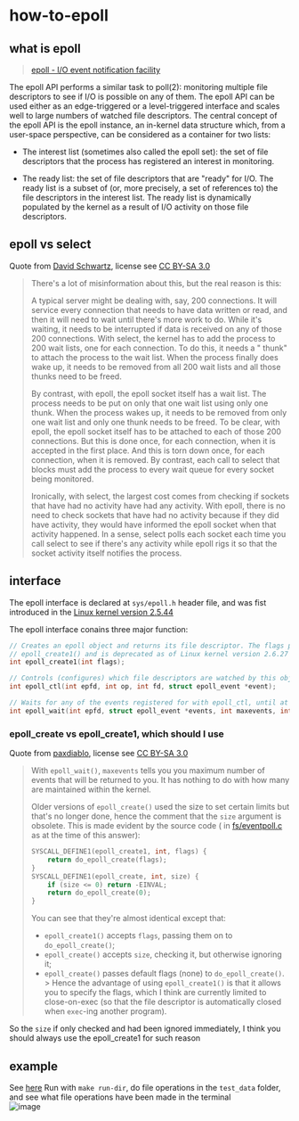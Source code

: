 # how-to-epoll

## what is epoll
> [epoll - I/O event notification facility](https://man7.org/linux/man-pages/man7/epoll.7.html) <br/>


The epoll API performs a similar task to poll(2): monitoring
   multiple file descriptors to see if I/O is possible on any of
   them.  The epoll API can be used either as an edge-triggered or a
   level-triggered interface and scales well to large numbers of
   watched file descriptors.
The central concept of the epoll API is the epoll instance, an
   in-kernel data structure which, from a user-space perspective,
   can be considered as a container for two lists:

   - The interest list (sometimes also called the epoll set): the
     set of file descriptors that the process has registered an
     interest in monitoring.

   - The ready list: the set of file descriptors that are "ready"
     for I/O.  The ready list is a subset of (or, more precisely, a
     set of references to) the file descriptors in the interest
     list.  The ready list is dynamically populated by the kernel as
     a result of I/O activity on those file descriptors.


## epoll vs select

Quote from [David Schwartz](https://stackoverflow.com/a/17355702), license
see [CC BY-SA 3.0](https://creativecommons.org/licenses/by-sa/3.0/)
> There's a lot of misinformation about this, but the real reason is this:
>
> A typical server might be dealing with, say, 200 connections. It will service every connection that needs to have data
> written or read, and then it will need to wait until there's more work to do. While it's waiting, it needs to be
> interrupted if data is received on any of those 200 connections.
> With select, the kernel has to add the process to 200 wait lists, one for each connection. To do this, it needs a "
> thunk" to attach the process to the wait list. When the process finally does wake up, it needs to be removed from all
> 200 wait lists and all those thunks need to be freed.
>
> By contrast, with epoll, the epoll socket itself has a wait list. The process needs to be put on only that one wait
> list using only one thunk. When the process wakes up, it needs to be removed from only one wait list and only one
> thunk
> needs to be freed.
> To be clear, with epoll, the epoll socket itself has to be attached to each of those 200 connections. But this is done
> once, for each connection, when it is accepted in the first place. And this is torn down once, for each connection,
> when
> it is removed. By contrast, each call to select that blocks must add the process to every wait queue for every socket
> being monitored.
>
> Ironically, with select, the largest cost comes from checking if sockets that have had no activity have had any
> activity. With epoll, there is no need to check sockets that have had no activity because if they did have activity,
> they would have informed the epoll socket when that activity happened. In a sense, select polls each socket each time
> you call select to see if there's any activity while epoll rigs it so that the socket activity itself notifies the
> process.

## interface

The epoll interface is declared at `sys/epoll.h` header file, and was fist introduced in
the [Linux kernel version 2.5.44](https://en.wikipedia.org/wiki/Epoll#:~:text=first%20introduced%20in%20version%202.5.44%20of%20the%20Linux%20kernel.%5B1%5D)

The epoll interface conains three major function:

```c
// Creates an epoll object and returns its file descriptor. The flags parameter allows epoll behavior to be modified. It has only one valid value, EPOLL_CLOEXEC. epoll_create() is an older variant of 
// epoll_create1() and is deprecated as of Linux kernel version 2.6.27 and glibc version 2.9.[4]
int epoll_create1(int flags);

// Controls (configures) which file descriptors are watched by this object, and for which events. op can be ADD, MODIFY or DELETE.
int epoll_ctl(int epfd, int op, int fd, struct epoll_event *event);

// Waits for any of the events registered for with epoll_ctl, until at least one occurs or the timeout elapses. Returns the occurred events in events, up to maxevents at once.
int epoll_wait(int epfd, struct epoll_event *events, int maxevents, int timeout);
```

### epoll_create vs epoll_create1, which should I use

Quote from [paxdiablo](https://stackoverflow.com/a/10011348), license
see [CC BY-SA 3.0](https://creativecommons.org/licenses/by-sa/3.0/)
> With `epoll_wait()`, `maxevents` tells you you maximum number of events that will be returned to you. It has nothing
> to do with how many are maintained within the kernel.
>
> Older versions of `epoll_create()` used the size to set certain limits but that's no longer done, hence the comment
> that the `size` argument is obsolete. This is made evident by the source code (
> in [fs/eventpoll.c](https://github.com/torvalds/linux/blob/master/fs/eventpoll.c#L2093) as at the time of this
> answer):
> ```c
> SYSCALL_DEFINE1(epoll_create1, int, flags) {
>     return do_epoll_create(flags);
> }
> SYSCALL_DEFINE1(epoll_create, int, size) {
>     if (size <= 0) return -EINVAL;
>     return do_epoll_create(0);
> }
> ```
> You can see that they're almost identical except that:
> - `epoll_create1()` accepts `flags`, passing them on to `do_epoll_create()`;
> - `epoll_create()` accepts `size`, checking it, but otherwise ignoring it;
> - `epoll_create()` passes default flags (none) to `do_epoll_create()`.
    > Hence the advantage of using `epoll_create1()` is that it allows you to specify the flags, which I think are
    currently limited to close-on-exec (so that the file descriptor is automatically closed when `exec`-ing another
    program).

So the `size` if only checked and had been ignored immediately, I think you should always use the epoll_create1 for such
reason

## example

See [here](./main.c)
Run with `make run-dir`, do file operations in the `test_data` folder, and see what file operations have been made in the terminal <br/>
![image](https://github.com/CGQAQ/how-to-epoll/assets/15936231/62e0da0c-74a2-4801-842b-48f8d6788ef0)
